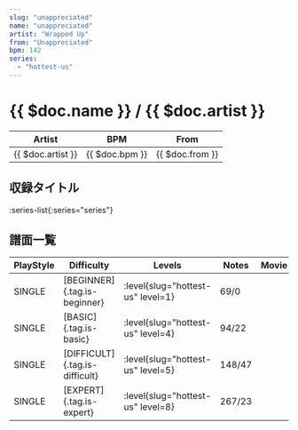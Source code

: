 ```yaml
---
slug: "unappreciated"
name: "unappreciated"
artist: "Wrapped Up"
from: "Unappreciated"
bpm: 142
series:
  - "hottest-us"
---
```


# {{ $doc.name }} / {{ $doc.artist }}

|Artist|BPM|From|
|------|---|----|
|{{ $doc.artist }}|{{ $doc.bpm }}|{{ $doc.from }}|

## 収録タイトル

:series-list{:series="series"}

## 譜面一覧

|PlayStyle|Difficulty|Levels|Notes|Movie|
|---------|----------|------|-----|-----|
|SINGLE|[BEGINNER]{.tag.is-beginner}|<div class="field is-grouped is-grouped-multiline"> :level{slug="hottest-us" level=1}</div>|69/0||
|SINGLE|[BASIC]{.tag.is-basic}|<div class="field is-grouped is-grouped-multiline"> :level{slug="hottest-us" level=4}</div>|94/22||
|SINGLE|[DIFFICULT]{.tag.is-difficult}|<div class="field is-grouped is-grouped-multiline"> :level{slug="hottest-us" level=5}</div>|148/47||
|SINGLE|[EXPERT]{.tag.is-expert}|<div class="field is-grouped is-grouped-multiline"> :level{slug="hottest-us" level=8}</div>|267/23||
